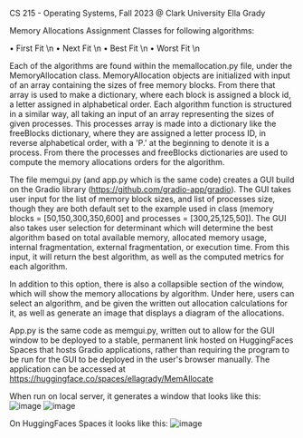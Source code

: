 CS 215 - Operating Systems, Fall 2023 @ Clark University Ella Grady

Memory Allocations Assignment Classes for following algorithms:

• First Fit \n
• Next Fit \n
• Best Fit \n
• Worst Fit \n

Each of the algorithms are found within the memallocation.py file, under the MemoryAllocation class. MemoryAllocation objects are initialized with input of an array containing the sizes of free memory blocks. From there that array is used to make a dictionary, where each block is assigned a block id, a letter assigned in alphabetical order. Each algorithm function is structured in a similar way, all taking an input of an array representing the sizes of given processes. This processes array is made into a dictionary like the freeBlocks dictionary, where they are assigned a letter process ID, in reverse alphabetical order, with a 'P.' at the beginning to denote it is a process. From there the processes and freeBlocks dictionaries are used to compute the memory allocations orders for the algorithm. 

The file memgui.py (and app.py which is the same code) creates a GUI build on the Gradio library (https://github.com/gradio-app/gradio). The GUI takes user input for the list of memory block sizes, and list of processes size, though they are both default set to the example used in class (memory blocks = [50,150,300,350,600] and processes = [300,25,125,50]). The GUI also takes user selection for determinant which will determine the best algorithm based on total available memory, allocated memory usage, internal fragmentation, external fragmentation, or execution time. From this input, it will return the best algorithm, as well as the computed metrics for each algorithm. 

In addition to this option, there is also a collapsible section of the window, which will show the  memory allocations by algorithm. Under here, users can select an algorithm, and be given the written out allocation calculations for it, as well as generate an image that displays a diagram of the allocations. 

App.py is the same code as memgui.py, written out to allow for the GUI window to be deployed to a stable, permanent link hosted on HuggingFaces Spaces that hosts Gradio applications, rather than requiring the program to be run for the GUI to be deployed in the user's browser manually. The application can be accessed at https://huggingface.co/spaces/ellagrady/MemAllocate 

When run on local server, it generates a window that looks like this: 
![image](https://github.com/ellagrady/CS215/assets/123561564/cd5a9edc-8808-4bb0-9d92-21ad780761d3)
![image](https://github.com/ellagrady/CS215/assets/123561564/c2ac7f8e-56d3-45f1-8128-58fe4b9c3311)


On HuggingFaces Spaces it looks like this:
![image](https://github.com/ellagrady/CS215/assets/123561564/0a8d31dd-86a3-43fd-9342-8f11630137ac)
